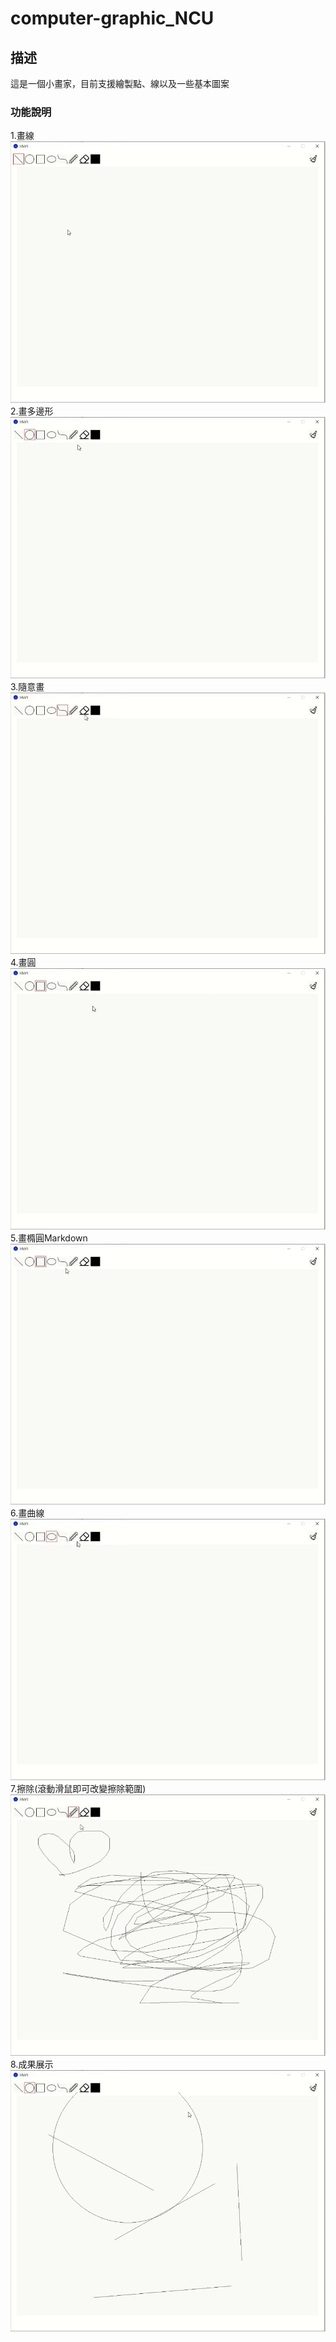 # computer-graphic_NCU

## 描述
這是一個小畫家，目前支援繪製點、線以及一些基本圖案

### 功能說明
1.畫線
![示範GIF](./demo/line.gif)
2.畫多邊形
![示範GIF](./demo/polygon.gif)
3.隨意畫
![示範GIF](./demo/pencil.gif)
4.畫圓
![示範GIF](./demo/circle.gif)
5.畫橢圓Markdown
![示範GIF](./demo/ellipse.gif)
6.畫曲線
![示範GIF](./demo/curve.gif)
7.擦除(滾動滑鼠即可改變擦除範圍)
![示範GIF](./demo/eraser.gif)
8.成果展示
![示範GIF](./demo/clear.gif)
